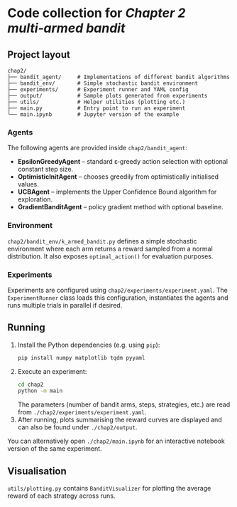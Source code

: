 # Code collection for *Chapter 2 multi‑armed bandit*

## Project layout

```
chap2/
├── bandit_agent/     # Implementations of different bandit algorithms
├── bandit_env/       # Simple stochastic bandit environment
├── experiments/      # Experiment runner and YAML config
├── output/           # Sample plots generated from experiments
├── utils/            # Helper utilities (plotting etc.)
├── main.py           # Entry point to run an experiment
└── main.ipynb        # Jupyter version of the example
```

### Agents
The following agents are provided inside `chap2/bandit_agent`:

- **EpsilonGreedyAgent** – standard ε‑greedy action selection with optional constant step size.
- **OptimisticInitAgent** – chooses greedily from optimistically initialised values.
- **UCBAgent** – implements the Upper Confidence Bound algorithm for exploration.
- **GradientBanditAgent** – policy gradient method with optional baseline.

### Environment
`chap2/bandit_env/k_armed_bandit.py` defines a simple stochastic environment where each arm returns a reward sampled from a normal distribution.  It also exposes `optimal_action()` for evaluation purposes.

### Experiments
Experiments are configured using `chap2/experiments/experiment.yaml`.  The `ExperimentRunner` class loads this configuration, instantiates the agents and runs multiple trials in parallel if desired.

## Running
1. Install the Python dependencies (e.g. using `pip`):
   ```bash
   pip install numpy matplotlib tqdm pyyaml
   ```
2. Execute an experiment:
   ```bash
   cd chap2
   python -m main
   ```
   The parameters (number of bandit arms, steps, strategies, etc.) are read from `./chap2/experiments/experiment.yaml`.
3. After running, plots summarising the reward curves are displayed and can also be found under `./chap2/output`.

You can alternatively open `./chap2/main.ipynb` for an interactive notebook version of the same experiment.

## Visualisation
`utils/plotting.py` contains `BanditVisualizer` for plotting the average reward of each strategy across runs.